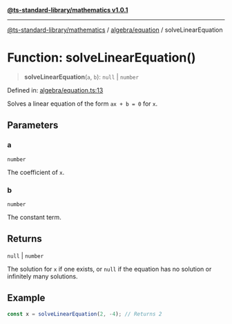 [**@ts-standard-library/mathematics v1.0.1**](../../../README.md)

***

[@ts-standard-library/mathematics](../../../README.md) / [algebra/equation](../README.md) / solveLinearEquation

# Function: solveLinearEquation()

> **solveLinearEquation**(`a`, `b`): `null` \| `number`

Defined in: [algebra/equation.ts:13](https://github.com/gabaudette/ts-stdlib/blob/7333da76bc775fbabd0907ad8519b912cfc2fe26/packages/mathematics/src/algebra/equation.ts#L13)

Solves a linear equation of the form `ax + b = 0` for `x`.

## Parameters

### a

`number`

The coefficient of `x`.

### b

`number`

The constant term.

## Returns

`null` \| `number`

The solution for `x` if one exists, or `null` if the equation has no solution or infinitely many solutions.

## Example

```typescript
const x = solveLinearEquation(2, -4); // Returns 2
```

